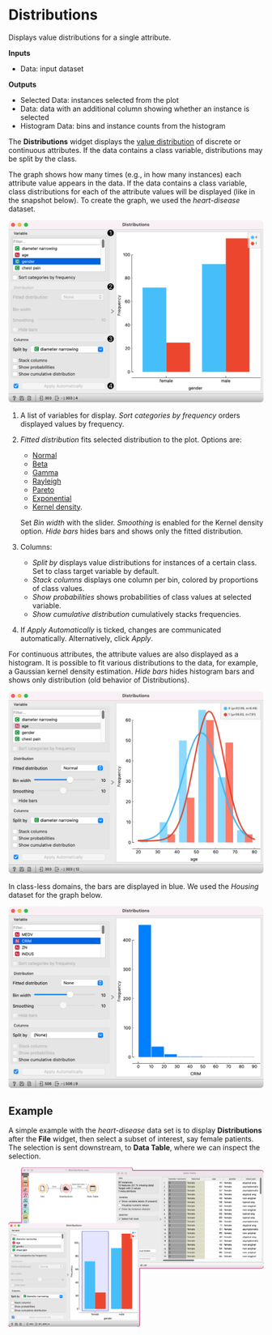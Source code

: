 Distributions
=============

Displays value distributions for a single attribute.

**Inputs**

- Data: input dataset

**Outputs**

- Selected Data: instances selected from the plot
- Data: data with an additional column showing whether an instance is selected
- Histogram Data: bins and instance counts from the histogram

The **Distributions** widget displays the [value distribution](https://en.wikipedia.org/wiki/Frequency_distribution) of discrete or continuous attributes. If the data contains a class variable, distributions may be split by the class.

The graph shows how many times (e.g., in how many instances) each attribute value appears in the data. If the data contains a class variable, class distributions for each of the attribute values will be displayed (like in the snapshot below). To create the graph, we used the *heart-disease* dataset.

![](images/Distributions-Discrete-stamped.png)

1. A list of variables for display. *Sort categories by frequency* orders displayed values by frequency.
2. *Fitted distribution* fits selected distribution to the plot. Options are:
   - [Normal](https://en.wikipedia.org/wiki/Normal_distribution)
   - [Beta](https://en.wikipedia.org/wiki/Beta_distribution)
   - [Gamma](https://en.wikipedia.org/wiki/Gamma_distribution)
   - [Rayleigh](https://en.wikipedia.org/wiki/Rayleigh_distribution)
   - [Pareto](https://en.wikipedia.org/wiki/Pareto_distribution)
   - [Exponential](https://en.wikipedia.org/wiki/Exponential_distribution)
   - [Kernel density](https://en.wikipedia.org/wiki/Kernel_density_estimation).
   
   Set *Bin width* with the slider. *Smoothing* is enabled for the Kernel density option. *Hide bars* hides bars and shows only the fitted distribution.
3. Columns:
   - *Split by* displays value distributions for instances of a certain class. Set to class target variable by default.
   - *Stack columns* displays one column per bin, colored by proportions of class values.
   - *Show probabilities* shows probabilities of class values at selected variable.
   - *Show cumulative distribution* cumulatively stacks frequencies.

4. If *Apply Automatically* is ticked, changes are communicated automatically. Alternatively, click *Apply*.

For continuous attributes, the attribute values are also displayed as a histogram. It is possible to fit various distributions to the data, for example, a Gaussian kernel density estimation. *Hide bars* hides histogram bars and shows only distribution (old behavior of Distributions).

![](images/Distributions-Continuous.png)

In class-less domains, the bars are displayed in blue. We used the *Housing* dataset for the graph below.

![](images/Distributions-NoClass.png)

Example
-------

A simple example with the *heart-disease* data set is to display **Distributions** after the **File** widget, then select a subset of interest, say female patients. The selection is sent downstream, to **Data Table**, where we can inspect the selection.

![](images/Distributions-Example.png)